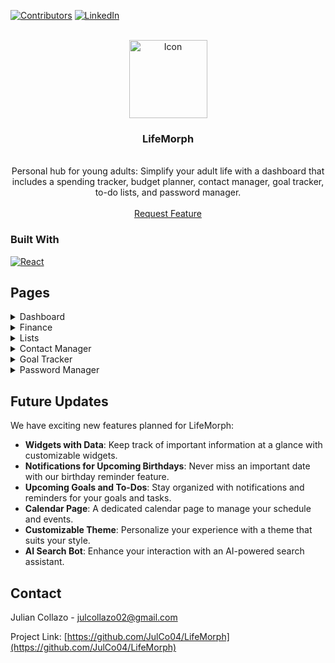 <!-- Improved compatibility of back to top link: See: https://github.com/othneildrew/Best-README-Template/pull/73 -->
<a id="readme-top"></a>

<!-- PROJECT SHIELDS -->
[![Contributors][contributors-shield]][contributors-url]
[![LinkedIn][linkedin-shield]][linkedin-url]

<!-- PROJECT LOGO -->
<br />
<div align="center">
  <img src="https://github.com/JulCo04/LifeMorph/blob/main/rm_images/butterfly.ico" alt="Icon" style="width: 125px; height: auto;">
<h3 align="center">LifeMorph</h3>

  <p align="center">
<!--     Website: https://lifemorph.site -->
    <br />
    Personal hub for young adults: Simplify your adult life with a dashboard that includes a spending tracker, budget planner, contact manager, goal tracker, to-do lists, and password manager.
    <br />
    <br />
<!--     <a href="https://github.com/JulCo04/LifeMorph">View Demo</a>
    ·
    <a href="https://github.com/JulCo04/LifeMorph/issues/new?labels=bug&template=bug-report---.md">Report Bug</a>
    · -->
    <a href="https://github.com/JulCo04/LifeMorph/issues/new?labels=enhancement&template=feature-request---.md">Request Feature</a>
  </p>
</div>

### Built With

[![React][React.js]][React-url]

<!-- Pages -->
## Pages
<details>
  <summary>Dashboard</summary>
  <div style="text-align: center;">
    <img src="https://github.com/JulCo04/LifeMorph/blob/main/rm_images/Dashboard.PNG" alt="Dashboard" style="max-width: 80%; height: auto; border-radius: 8px; margin-bottom: 20px;">
  </div>
</details>

<details>
  <summary>Finance</summary>
  <div style="text-align: center;">
    <img src="https://github.com/JulCo04/LifeMorph/blob/main/rm_images/Finance1.PNG" alt="Finance1" style="max-width: 45%; height: auto; border-radius: 8px; margin: 10px;">
    <img src="https://github.com/JulCo04/LifeMorph/blob/main/rm_images/Finance2.PNG" alt="Finance2" style="max-width: 45%; height: auto; border-radius: 8px; margin: 10px;">
  </div>
</details>

<details>
  <summary>Lists</summary>
  <div style="text-align: center;">
    <img src="https://github.com/JulCo04/LifeMorph/blob/main/rm_images/Lists.PNG" alt="Lists" style="max-width: 50%; height: auto; border-radius: 8px; margin: 10px;">
  </div>
</details>

<details>
  <summary>Contact Manager</summary>
  <div style="text-align: center;">
    <img src="https://github.com/JulCo04/LifeMorph/blob/main/rm_images/Contacts1.PNG" alt="Contacts1" style="max-width: 45%; height: auto; border-radius: 8px; margin: 10px;">
    <img src="https://github.com/JulCo04/LifeMorph/blob/main/rm_images/Contacts2.PNG" alt="Contacts2" style="max-width: 45%; height: auto; border-radius: 8px; margin: 10px;">
  </div>
</details>

<details>
  <summary>Goal Tracker</summary>
  <div style="text-align: center;">
    <img src="https://github.com/JulCo04/LifeMorph/blob/main/rm_images/Goals1.PNG" alt="Goals1" style="max-width: 45%; height: auto; border-radius: 8px; margin: 10px;">
    <img src="https://github.com/JulCo04/LifeMorph/blob/main/rm_images/Goals2.PNG" alt="Goals2" style="max-width: 45%; height: auto; border-radius: 8px; margin: 10px;">
  </div>
</details>

<details>
  <summary>Password Manager</summary>
  <div style="text-align: center;">
    <img src="https://github.com/JulCo04/LifeMorph/blob/main/rm_images/Password1.PNG" alt="Password1" style="max-width: 45%; height: auto; border-radius: 8px; margin: 10px;">
    <img src="https://github.com/JulCo04/LifeMorph/blob/main/rm_images/Password2.PNG" alt="Password2" style="max-width: 45%; height: auto; border-radius: 8px; margin: 10px;">
    <img src="https://github.com/JulCo04/LifeMorph/blob/main/rm_images/Password3.PNG" alt="Password3" style="max-width: 45%; height: auto; border-radius: 8px; margin: 10px;">
  </div>
</details>

<!-- FUTURE UPDATES -->
## Future Updates
We have exciting new features planned for LifeMorph:

- **Widgets with Data**: Keep track of important information at a glance with customizable widgets.
- **Notifications for Upcoming Birthdays**: Never miss an important date with our birthday reminder feature.
- **Upcoming Goals and To-Dos**: Stay organized with notifications and reminders for your goals and tasks.
- **Calendar Page**: A dedicated calendar page to manage your schedule and events.
- **Customizable Theme**: Personalize your experience with a theme that suits your style.
- **AI Search Bot**: Enhance your interaction with an AI-powered search assistant.

<!-- CONTACT -->
## Contact

Julian Collazo - julcollazo02@gmail.com

Project Link: [https://github.com/JulCo04/LifeMorph](https://github.com/JulCo04/LifeMorph)

<!-- MARKDOWN LINKS & IMAGES -->
<!-- https://www.markdownguide.org/basic-syntax/#reference-style-links -->
[contributors-shield]: https://img.shields.io/github/contributors/JulCo04/LifeMorph.svg?style=for-the-badge
[contributors-url]:https://github.com/JulCo04/LifeMorph/graphs/contributors
[linkedin-shield]: https://img.shields.io/badge/-LinkedIn-black.svg?style=for-the-badge&logo=linkedin&colorB=555
[linkedin-url]: https://www.linkedin.com/in/julian-collazo0/
[product-screenshot]: images/screenshot.png
[React.js]: https://img.shields.io/badge/React-20232A?style=for-the-badge&logo=react&logoColor=61DAFB
[React-url]: https://reactjs.org/

